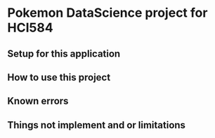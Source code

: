 # Pokemon DataScience project for HCI584

## Setup for this application
## How to use this project 
## Known errors
## Things not implement and or limitations